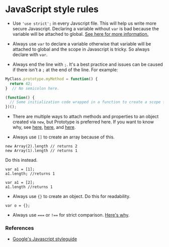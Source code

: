 # JavaScript style rules

- Use `'use strict';` in every Javscript file. This will help us write more secure Javascript. Declaring a variable without `var` is bad because the variable will be attached to global. [See here for more information.](http://www.yuiblog.com/blog/2010/12/14/strict-mode-is-coming-to-town/)

- Always use `var` to declare a variable otherwise that variable will be attached to global and the scope in Javascript is tricky. So always declare with `var`.

- Always end the line with `;`. It's a best practice and issues can be caused if there isn't a `;` at the end of the line. For example:

```javascript
MyClass.prototype.myMethod = function() {
  return 42;
}  // No semicolon here.

(function() {
  // Some initialization code wrapped in a function to create a scope for locals.
})();
```

- There are multiple ways to attach methods and properties to an object created via `new`, but Prototype is preferred here. If you want to know why, see [here](https://developers.google.com/v8/design), [here](http://jsperf.com/prototype-vs-closures/71), and [here](https://coderwall.com/p/jj6fwa).

- Always use `[]` to create an array because of this. 

```
new Array(2).length // returns 2
new Array(1).length // returns 1
```

Do this instead.

```
var a1 = [1];
a1.length; //returns 1

var a1 = [2];
a1.length //returns 1
```

- Always use `{}` to create an object. Do this for readability.

```
var o = {};
```

- Always use `===` or `!==` for strict comparison. [Here's why](http://stackoverflow.com/questions/523643/difference-between-and-in-javascript). 

### References
- [Google's Javascript styleguide](http://google-styleguide.googlecode.com/svn/trunk/javascriptguide.xml)